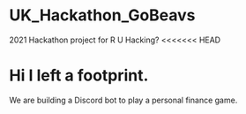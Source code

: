 # UK_Hackathon_GoBeavs

2021 Hackathon project for R U Hacking?
<<<<<<< HEAD

Hi I left a footprint.
=======
We are building a Discord bot to play a personal finance game.